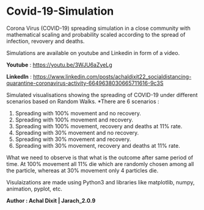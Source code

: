 # Covid-19-Simulation

Corona Virus (COVID-19) spreading simulation in a close community with mathematical scaling and probability scaled according to the spread of infection, revovery and deaths.

Simulations are available on youtube and Linkedin in form of a video. 

**Youtube**  : https://youtu.be/3WJU6aZyeLg

**LinkedIn** : https://www.linkedin.com/posts/achaldixit22_socialdistancing-quarantine-coronavirus-activity-6649638030665711616-9c3S

Simulated visualisations showing the spreading of COVID-19 under different scenarios based on Random Walks.
*There are 6 scenarios : 
  1. Spreading with 100% movement and no recovery.
  2. Spreading with 100% movement and recovery.
  3. Spreading with 100% movement, recovery and deaths at 11% rate.
  4. Spreading with 30% movement and no recovery.
  5. Spreading with 30% movement and recovery.
  6. Spreading with 30% movement, recovery and deaths at 11% rate.

What we need to observe is that what is the outcome after same period of time. At 100% movement all 11% die which are randomly chosen among all the particle, whereas at 30% movement only 4 particles die.

Visulaizations are made using Python3 and libraries like matplotlib, numpy, animation, pyplot, etc.

**Author : Achal Dixit | Jarach_2.0.9**
